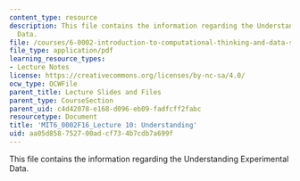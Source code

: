 ```yaml
---
content_type: resource
description: This file contains the information regarding the Understanding Experimental
  Data.
file: /courses/6-0002-introduction-to-computational-thinking-and-data-science-fall-2016/aa05d858752700adcf734b7cdb7a699f_MIT6_0002F16_lec10.pdf
file_type: application/pdf
learning_resource_types:
- Lecture Notes
license: https://creativecommons.org/licenses/by-nc-sa/4.0/
ocw_type: OCWFile
parent_title: Lecture Slides and Files
parent_type: CourseSection
parent_uid: c4d42078-e168-d096-eb09-fadfcff2fabc
resourcetype: Document
title: 'MIT6_0002F16_Lecture 10: Understanding'
uid: aa05d858-7527-00ad-cf73-4b7cdb7a699f
---
```

This file contains the information regarding the Understanding Experimental Data.